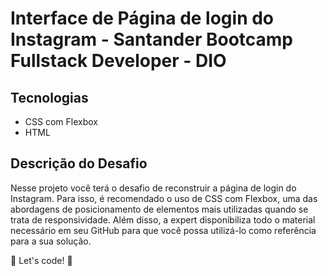 # Interface de Página de login do Instagram - Santander Bootcamp Fullstack Developer - DIO

## Tecnologias

- CSS com Flexbox
- HTML


## Descrição do Desafio

Nesse projeto você terá o desafio de reconstruir a página de login do Instagram. Para isso, é recomendado o uso de CSS com Flexbox, uma das abordagens de posicionamento de elementos mais utilizadas quando se trata de responsividade. Além disso, a expert disponibiliza todo o material necessário em seu GitHub para que você possa utilizá-lo como referência para a sua solução.

🚀 Let's code! 🚀